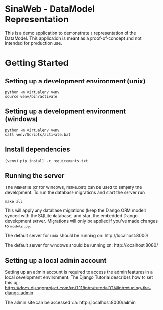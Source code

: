 # SinaWeb - DataModel Representation

This is a demo application to demonstrate a representation of the DataModel.
This application is meant as a proof-of-concept and not intended for 
production use.

# Getting Started

## Setting up a development environment (unix)

    python -m virtualenv venv
    source venv/bin/activate

## Setting up a development environment (windows)

    python -m virtualenv venv
    call venv/Scripts/activate.bat

## Install dependencies

    (venv) pip install -r requirements.txt

## Running the server

The Makefile (or for windows, make.bat) can be used to simplify the development. To run the database
migrations and start the server run:

    make all

This will apply any database migrations (keep the Django ORM models synced
with the SQLite database) and start the embedded Django development server.
Migrations will only be applied if you've made changes to `models.py`.

The default server for unix should be running on:
http://localhost:8000/

The default server for windows should be running on:
http://localhost:8080/

## Setting up a local admin account

Setting up an admin account is required to access the admin features in a local
development environment. The Django Tutorial describes how to set this up:
https://docs.djangoproject.com/en/1.11/intro/tutorial02/#introducing-the-django-admin

The admin site can be accessed via:
http://localhost:8000/admin
